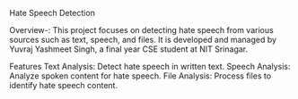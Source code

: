 Hate Speech Detection

Overview-: This project focuses on detecting hate speech from various sources such as text, speech, and files. It is developed and managed by Yuvraj Yashmeet Singh, a final year CSE student at NIT Srinagar.

Features
Text Analysis: Detect hate speech in written text.
Speech Analysis: Analyze spoken content for hate speech.
File Analysis: Process files to identify hate speech content.
